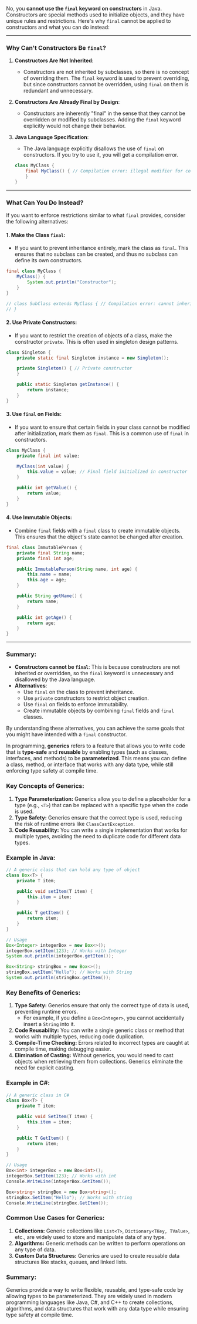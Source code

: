No, you **cannot use the `final` keyword on constructors** in Java. Constructors are special methods used to initialize objects, and they have unique rules and restrictions. Here's why `final` cannot be applied to constructors and what you can do instead:

---

### Why Can't Constructors Be `final`?
1. **Constructors Are Not Inherited**:
   - Constructors are not inherited by subclasses, so there is no concept of overriding them. The `final` keyword is used to prevent overriding, but since constructors cannot be overridden, using `final` on them is redundant and unnecessary.

2. **Constructors Are Already Final by Design**:
   - Constructors are inherently "final" in the sense that they cannot be overridden or modified by subclasses. Adding the `final` keyword explicitly would not change their behavior.

3. **Java Language Specification**:
   - The Java language explicitly disallows the use of `final` on constructors. If you try to use it, you will get a compilation error.

   ```java
   class MyClass {
       final MyClass() { // Compilation error: illegal modifier for constructor
       }
   }
   ```

---

### What Can You Do Instead?
If you want to enforce restrictions similar to what `final` provides, consider the following alternatives:

#### 1. **Make the Class `final`**:
   - If you want to prevent inheritance entirely, mark the class as `final`. This ensures that no subclass can be created, and thus no subclass can define its own constructors.

   ```java
   final class MyClass {
       MyClass() {
           System.out.println("Constructor");
       }
   }

   // class SubClass extends MyClass { // Compilation error: cannot inherit from final class
   // }
   ```

#### 2. **Use Private Constructors**:
   - If you want to restrict the creation of objects of a class, make the constructor `private`. This is often used in singleton design patterns.

   ```java
   class Singleton {
       private static final Singleton instance = new Singleton();

       private Singleton() { // Private constructor
       }

       public static Singleton getInstance() {
           return instance;
       }
   }
   ```

#### 3. **Use `final` on Fields**:
   - If you want to ensure that certain fields in your class cannot be modified after initialization, mark them as `final`. This is a common use of `final` in constructors.

   ```java
   class MyClass {
       private final int value;

       MyClass(int value) {
           this.value = value; // Final field initialized in constructor
       }

       public int getValue() {
           return value;
       }
   }
   ```

#### 4. **Use Immutable Objects**:
   - Combine `final` fields with a `final` class to create immutable objects. This ensures that the object's state cannot be changed after creation.

   ```java
   final class ImmutablePerson {
       private final String name;
       private final int age;

       public ImmutablePerson(String name, int age) {
           this.name = name;
           this.age = age;
       }

       public String getName() {
           return name;
       }

       public int getAge() {
           return age;
       }
   }
   ```

---

### Summary:
- **Constructors cannot be `final`**: This is because constructors are not inherited or overridden, so the `final` keyword is unnecessary and disallowed by the Java language.
- **Alternatives**:
  - Use `final` on the class to prevent inheritance.
  - Use `private` constructors to restrict object creation.
  - Use `final` on fields to enforce immutability.
  - Create immutable objects by combining `final` fields and `final` classes.

By understanding these alternatives, you can achieve the same goals that you might have intended with a `final` constructor.

In programming, **generics** refers to a feature that allows you to write code that is **type-safe** and **reusable** by enabling types (such as classes, interfaces, and methods) to be **parameterized**. This means you can define a class, method, or interface that works with any data type, while still enforcing type safety at compile time.

### Key Concepts of Generics:
1. **Type Parameterization:** Generics allow you to define a placeholder for a type (e.g., `<T>`) that can be replaced with a specific type when the code is used.
2. **Type Safety:** Generics ensure that the correct type is used, reducing the risk of runtime errors like `ClassCastException`.
3. **Code Reusability:** You can write a single implementation that works for multiple types, avoiding the need to duplicate code for different data types.

### Example in Java:
```java
// A generic class that can hold any type of object
class Box<T> {
    private T item;

    public void setItem(T item) {
        this.item = item;
    }

    public T getItem() {
        return item;
    }
}

// Usage
Box<Integer> integerBox = new Box<>();
integerBox.setItem(123); // Works with Integer
System.out.println(integerBox.getItem());

Box<String> stringBox = new Box<>();
stringBox.setItem("Hello"); // Works with String
System.out.println(stringBox.getItem());
```

### Key Benefits of Generics:
1. **Type Safety:** Generics ensure that only the correct type of data is used, preventing runtime errors.
   - For example, if you define a `Box<Integer>`, you cannot accidentally insert a `String` into it.
2. **Code Reusability:** You can write a single generic class or method that works with multiple types, reducing code duplication.
3. **Compile-Time Checking:** Errors related to incorrect types are caught at compile time, making debugging easier.
4. **Elimination of Casting:** Without generics, you would need to cast objects when retrieving them from collections. Generics eliminate the need for explicit casting.

### Example in C#:
```csharp
// A generic class in C#
class Box<T> {
    private T item;

    public void SetItem(T item) {
        this.item = item;
    }

    public T GetItem() {
        return item;
    }
}

// Usage
Box<int> integerBox = new Box<int>();
integerBox.SetItem(123); // Works with int
Console.WriteLine(integerBox.GetItem());

Box<string> stringBox = new Box<string>();
stringBox.SetItem("Hello"); // Works with string
Console.WriteLine(stringBox.GetItem());
```

### Common Use Cases for Generics:
1. **Collections:** Generic collections like `List<T>`, `Dictionary<TKey, TValue>`, etc., are widely used to store and manipulate data of any type.
2. **Algorithms:** Generic methods can be written to perform operations on any type of data.
3. **Custom Data Structures:** Generics are used to create reusable data structures like stacks, queues, and linked lists.

### Summary:
Generics provide a way to write flexible, reusable, and type-safe code by allowing types to be parameterized. They are widely used in modern programming languages like Java, C#, and C++ to create collections, algorithms, and data structures that work with any data type while ensuring type safety at compile time.
